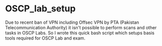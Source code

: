 # OSCP_lab_setup
Due to recent ban of VPN including Offsec VPN by PTA (Pakistan Telecommunication Authority) it isn't possible to perform scans and other tasks in OSCP Labs. So I wrote this quick bash script which setups basis tools required for OSCP Lab and exam.
